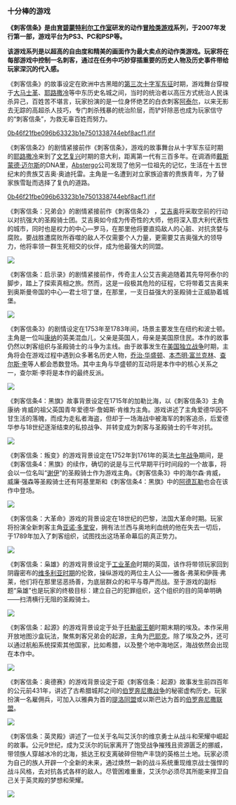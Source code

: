 ### 十分棒的游戏

**《刺客信条》是由[育碧蒙特利尔工作室](https://baike.baidu.com/item/育碧蒙特利尔工作室/10071976?fromModule=lemma_inlink)研发的动作[冒险类游戏](https://baike.baidu.com/item/冒险类游戏/927010?fromModule=lemma_inlink)系列，于2007年发行第一部，游戏平台为PS3、PC和PSP等。** 

**该游戏系列是以超高的自由度和精美的画面作为最大卖点的动作类游戏。玩家将在每部游戏中控制一名刺客，通过在任务中巧妙穿插重要的历史人物及历史事件带给玩家深沉的代入感。**

《刺客信条》的故事设定在欧洲中古黑暗的[第三次十字军东征](https://baike.baidu.com/item/第三次十字军东征/3751135?fromModule=lemma_inlink)时期，游戏舞台穿梭于[大马士革](https://baike.baidu.com/item/大马士革/644186?fromModule=lemma_inlink)、[耶路撒冷](https://baike.baidu.com/item/耶路撒冷/6115?fromModule=lemma_inlink)等中东历史名城之间，当时的统治者以高压方式统治人民诛杀异己，百姓苦不堪言，玩家扮演的是一位身怀绝艺的白衣刺客[阿泰尔](https://baike.baidu.com/item/阿泰尔/5000837?fromModule=lemma_inlink)，以来无影去无踪的高超杀人技巧，专门刺杀残暴的统治阶层，而铲奸除恶也成为玩家信守的“刺客信条”，为救无辜百姓而努力。

 [0b46f21fbe096b63323b1e7501338744ebf8acf1.jfif](..\照片\0b46f21fbe096b63323b1e7501338744ebf8acf1.jfif) 

《刺客信条2》的剧情紧接前作《刺客信条》，游戏的故事舞台从十字军东征时期的[耶路撒冷](https://baike.baidu.com/item/耶路撒冷/6115?fromModule=lemma_inlink)来到了[文艺复兴](https://baike.baidu.com/item/文艺复兴/93247?fromModule=lemma_inlink)时期的意大利，距离第一代有三百多年。在调酒师[戴斯蒙德·迈尔斯](https://baike.baidu.com/item/戴斯蒙德·迈尔斯/3318247?fromModule=lemma_inlink)的DNA里，[Abstergo](https://baike.baidu.com/item/Abstergo/7945943?fromModule=lemma_inlink)公司发现了他另一位祖先的记忆，生活在十五世纪末的贵族艾吉奥·奥迪托雷。主角是一名遭到对立家族迫害的贵族青年，为了替家族雪耻而选择了复仇的道路。

 [0b46f21fbe096b63323b1e7501338744ebf8acf1.jfif](..\照片\0b46f21fbe096b63323b1e7501338744ebf8acf1.jfif) 

《刺客信条：兄弟会》的剧情紧接前作《刺客信条2》 ，[艾吉奥](https://baike.baidu.com/item/艾吉奥/6255000?fromModule=lemma_inlink)将采取空前的行动以对抗强大的圣殿骑士团。艾吉奥如今成为传奇性的大师，他将深入意大利代表性的城市，同时也是权力的中心—罗马，在那里他将要直捣敌人的心脏、对抗贪婪与腐败。要战胜遭腐败所吞噬的敌人不仅需要个人力量，更需要艾吉奥强大的领导力，他将率领一群生死相交的伙伴，成为他最强大的同盟。

![](C:\Users\胡晟\Pictures\联想截图\联想截图_20221219211324.png)

《刺客信条：启示录》的剧情紧接前作，传奇主人公艾吉奥追随着其先导阿泰尔的脚步，踏上了探索真相之旅。然而，这是一段极其危险的征程，它将带着艾吉奥来到奥斯曼帝国的中心—君士坦丁堡，在那里，一支日益强大的圣殿骑士正威胁着城堡。

![](C:\Users\胡晟\Pictures\联想截图\联想截图_20221219211342.png)

《刺客信条3》的剧情设定在1753年至1783年间，场景主要发生在纽约和波士顿。主角是一位叫[康纳](https://baike.baidu.com/item/康纳/18815882?fromModule=lemma_inlink)的英美混血儿，父亲是英国人，母亲是美国原住民。本作的故事仍然以刺客组织与圣殿骑士的斗争为主线。由于故事发生在[美国独立战争](https://baike.baidu.com/item/美国独立战争/464120?fromModule=lemma_inlink)时期，主角将会在游戏过程中遇到众多著名历史人物，[乔治·华盛顿](https://baike.baidu.com/item/乔治·华盛顿/25610?fromModule=lemma_inlink)、[本杰明·富兰克林](https://baike.baidu.com/item/本杰明·富兰克林/980777?fromModule=lemma_inlink)、[查尔斯·李](https://baike.baidu.com/item/查尔斯·李/1746472?fromModule=lemma_inlink)等人都会悉数登场。其中主角与华盛顿的互动将是本作中的核心关系之一，查尔斯·李将是本作的最终反派。

![](C:\Users\胡晟\Pictures\联想截图\联想截图_20221219211424.png)

《刺客信条4：黑旗》故事背景设定在1715年的加勒比海，以《刺客信条3》主角康纳·肯威的祖父英国青年爱德华·詹姆斯·肯维为主角。游戏讲述了主角爱德华因不甘生活的落魄，而成为走私者海盗，但却于一场海战中被海军的刺客追杀，后爱德华参与18世纪逐渐结束的私掠战争、并转变成为刺客与圣殿骑士的千年对抗。

![](C:\Users\胡晟\Pictures\联想截图\联想截图_20221219211438.png)

《刺客信条：叛变》的游戏背景设定在1752年到1761年的英法[七年战争](https://baike.baidu.com/item/七年战争/430415?fromModule=lemma_inlink)期间，是《刺客信条4：黑旗》的续作，确切的说是与三代早期平行时间段的一个故事，将会以一位名叫“[谢伊](https://baike.baidu.com/item/谢伊/16818356?fromModule=lemma_inlink)”的圣殿骑士作为游戏主角。《刺客信条3》中的海尔森·肯威，威廉·强森等圣殿骑士还有阿基里斯和《刺客信条4：黑旗》中的[阿德瓦勒](https://baike.baidu.com/item/阿德瓦勒/17189812?fromModule=lemma_inlink)也会在该作中登场。

![](C:\Users\胡晟\Pictures\联想截图\联想截图_20221219211544.png)

《刺客信条：大革命》游戏的背景设定在18世纪的巴黎，法国大革命时期。玩家将扮演全新刺客主角[亚诺·多里安](https://baike.baidu.com/item/亚诺·多里安/15216207?fromModule=lemma_inlink)，拥有法兰西与奥地利血统的他在失去一切后，于1789年加入了刺客组织，试图找出这场革命幕后的真正势力。

![](C:\Users\胡晟\Pictures\联想截图\联想截图_20221219211556.png)

《刺客信条：枭雄》的游戏背景设定于[工业革命](https://baike.baidu.com/item/工业革命/895?fromModule=lemma_inlink)时期的英国，该作将带领玩家回到阴霾密布的[维多利亚时期](https://baike.baidu.com/item/维多利亚时期/4456126?fromModule=lemma_inlink)的伦敦，操纵游戏的两位主人公——雅各·弗莱和伊薇·弗莱，他们将在那里惩恶扬善，为底层群众的和平与尊严而战。至于游戏的副标题“枭雄”也是玩家的终极目标：建立自己的犯罪组织，这个组织的目的简单明确——扫清横行无阻的圣殿骑士。

![](C:\Users\胡晟\Pictures\联想截图\联想截图_20221219211633.png)

《刺客信条：起源》的游戏背景设定于处于[托勒密王朝](https://baike.baidu.com/item/托勒密王朝/2675729?fromModule=lemma_inlink)时期末期的埃及。本作采用开放地图沙盒玩法，聚焦刺客兄弟会的起源，主角为[巴耶克](https://baike.baidu.com/item/巴耶克/22169697?fromModule=lemma_inlink)。除了埃及之外，还可以通过航船系统探索其他国家，比如希腊，以及整个地中海地区，海战依然会出现在本作中。

![](C:\Users\胡晟\Pictures\联想截图\联想截图_20221219211643.png)

《刺客信条：奥德赛》的游戏背景设定于距《刺客信条：起源》故事发生前四百年的公元前431年，讲述了古希腊城邦之间的[伯罗奔尼撒战争](https://baike.baidu.com/item/伯罗奔尼撒战争/875074?fromModule=lemma_inlink)的秘密虚构历史。玩家扮演一名雇佣兵，可加入以雅典为首的[提洛同盟](https://baike.baidu.com/item/提洛同盟/7471610?fromModule=lemma_inlink)或以斯巴达为首的[伯罗奔尼撒联盟](https://baike.baidu.com/item/伯罗奔尼撒联盟/2722543?fromModule=lemma_inlink)。

![](C:\Users\胡晟\Pictures\联想截图\联想截图_20221219211651.png)

《刺客信条：英灵殿》讲述了一位关于名叫艾沃尔的维京勇士从战斗和荣耀中崛起的故事。公元9世纪，成为艾沃尔的玩家离开了饱受战争摧残且资源匮乏的挪威，带领族人穿越冰冷的北海，抵达王权支离破碎但物产丰饶的英格兰土地。玩家必须为自己的族人开辟一个全新的未来，通过焕然一新的战斗系统重现维京战士强悍的战斗风格，去对抗各式各样的敌人。尽管困难重重，艾沃尔必须尽其所能来捍卫自己关于英灵殿的梦想和荣耀。

![](C:\Users\胡晟\Pictures\联想截图\联想截图_20221219211703.png)